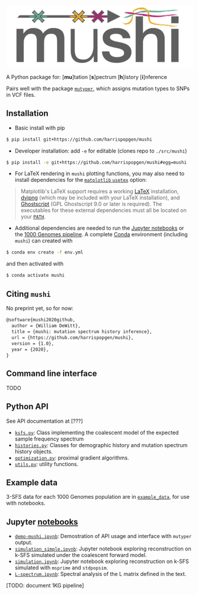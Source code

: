 ![](logo.png)

A Python package for: [__mu__]tation [__s__]pectrum [__h__]istory [__i__]nference

Pairs well with the package [`mutyper`](https://github.com/harrispopgen/mutyper), which assigns mutation types to SNPs in VCF files.

Installation
---

- Basic install with pip
```bash
$ pip install git+https://github.com/harrispopgen/mushi
```

- Developer installation: add `-e` for editable (clones repo to `./src/mushi`)
```bash
$ pip install -e git+https://github.com/harrispopgen/mushi#egg=mushi
```

- For LaTeX rendering in `mushi` plotting functions, you may also need to install dependencies for the [`matplotlib` `usetex`](https://matplotlib.org/tutorials/text/usetex.html) option:
>Matplotlib's LaTeX support requires a working [LaTeX](http://www.tug.org/) installation, [dvipng](http://www.nongnu.org/dvipng/)
(which may be included with your LaTeX installation), and [Ghostscript](https://ghostscript.com/)
(GPL Ghostscript 9.0 or later is required). The executables for these
external dependencies must all be located on your [`PATH`](https://matplotlib.org/faq/environment_variables_faq.html#envvar-PATH).

- Additional dependencies are needed to run the [Jupyter notebooks](notebooks) or the [1000 Genomes pipeline](1KG). A complete [Conda](https://docs.conda.io/en/latest/) environment (including `mushi`) can created with
```bash
$ conda env create -f env.yml
```
and then activated with
```bash
$ conda activate mushi
```


Citing `mushi`
---

No preprint yet, so for now:
```
@software{mushi2020github,
  author = {William DeWitt},
  title = {mushi: mutation spectrum history inference},
  url = {https://github.com/harrispopgen/mushi},
  version = {1.0},
  year = {2020},
}
```

Command line interface
---

TODO


Python API
---

See API documentation at [???]

- [`ksfs.py`](mushi/ksfs.py): Class implementing the coalescent model of the expected sample frequency spectrum
- [`histories.py`](mushi/histories.py): Classes for demographic history and mutation spectrum history objects.
- [`optimization.py`](mushi/optimization.py): proximal gradient algorithms.
- [`utils.py`](mushi/utils.py): utility functions.


Example data
---
3-SFS data for each 1000 Genomes population are in [`example_data`](example_data), for use with notebooks.

Jupyter [notebooks](notebooks)
---

- [`demo-mushi.ipynb`](notebooks/demo-mushi.ipynb): Demostration of API usage and interface with `mutyper` output.
- [`simulation_simple.ipynb`](notebooks/simulation_simple.ipynb): Jupyter notebook exploring reconstruction on k-SFS simulated under the coalescent forward model.
- [`simulation.ipynb`](notebooks/simulation.ipynb): Jupyter notebook exploring reconstruction on k-SFS simulated with `msprime` and `stdpopsim`.
- [`L-spectrum.ipynb`](notebooks/L-spectrum.ipynb): Spectral analysis of the L matrix defined in the text.

[TODO: document 1KG pipeline]
